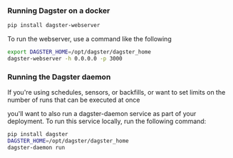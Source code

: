 ### Running Dagster on a docker

```bash
pip install dagster-webserver
```
To run the webserver, use a command like the following

```bash
export DAGSTER_HOME=/opt/dagster/dagster_home
dagster-webserver -h 0.0.0.0 -p 3000
```

### Running the Dagster daemon
If you're using schedules, sensors, or backfills, or want to set limits on the number of runs that can be executed at once

you'll want to also run a dagster-daemon service as part of your deployment.
To run this service locally, run the following command:

```bash
pip install dagster
DAGSTER_HOME=/opt/dagster/dagster_home
dagster-daemon run
```
